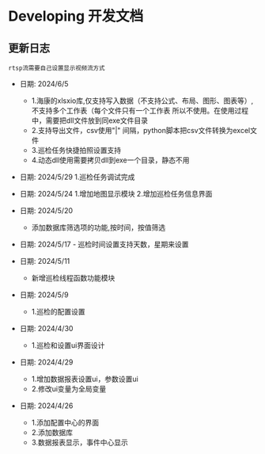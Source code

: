 # Developing 开发文档

## 更新日志
    rtsp流需要自己设置显示视频流方式

+ 日期: 2024/6/5
    - 1.海康的xlsxio库,仅支持写入数据（不支持公式、布局、图形、图表等）,不支持多个工作表（每个文件只有一个工作表    所以不使用。在使用过程中，需要把dll文件放到同exe文件目录
    - 2.支持导出文件，csv使用"|" 间隔，python脚本把csv文件转换为excel文件
    - 3.巡检任务快捷拍照设置支持
    - 4.动态dll使用需要拷贝dll到exe一个目录，静态不用

+ 日期: 2024/5/29
    1.巡检任务调试完成
    
+ 日期: 2024/5/24
    1.增加地图显示模块
    2.增加巡检任务信息界面

+ 日期: 2024/5/20
    - 添加数据库筛选项的功能,按时间，按值筛选
    
+ 日期: 2024/5/17
        - 巡检时间设置支持天数，星期来设置
        
+ 日期: 2024/5/11
    - 新增巡检线程函数功能模块

+ 日期: 2024/5/9
    - 1.巡检的配置设置
    
+ 日期: 2024/4/30
    - 1.巡检和设置ui界面设计
    
+ 日期: 2024/4/29
    - 1.增加数据报表设置ui，参数设置ui
    - 2.修改ui变量为全局变量
+ 日期: 2024/4/26
    - 1.添加配置中心的界面
    - 2.添加数据库
    - 3.数据报表显示，事件中心显示
